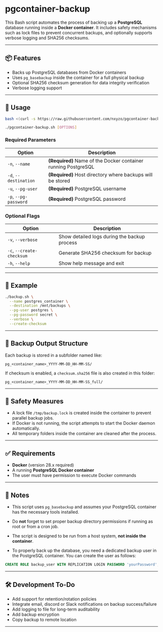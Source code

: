# pgcontainer-backup
This Bash script automates the process of backing up a **PostgreSQL** database running inside a **Docker container**. It includes safety mechanisms such as lock files to prevent concurrent backups, and optionally supports verbose logging and SHA256 checksums.

---

## 📦 Features

* Backs up PostgreSQL databases from Docker containers
* Uses `pg_basebackup` inside the container for a full physical backup
* Optional SHA256 checksum generation for data integrity verification
* Verbose logging support

---

## 🚀 Usage

```bash
bash <(curl -s https://raw.githubusercontent.com/nxyzo/pgcontainer-backup/refs/heads/main/pgcontainer-backup.sh)

./pgcontainer-backup.sh [OPTIONS]
```

### Required Parameters

| Option                | Description                                                    |
| --------------------- | -------------------------------------------------------------- |
| `-n`, `--name`        | **(Required)** Name of the Docker container running PostgreSQL |
| `-d`, `--destination` | **(Required)** Host directory where backups will be stored     |
| `-u`, `--pg-user`     | **(Required)** PostgreSQL username                             |
| `-p`, `--pg-password` | **(Required)** PostgreSQL password                             |

### Optional Flags

| Option                    | Description                                  |
| ------------------------- | -------------------------------------------- |
| `-v`, `--verbose`         | Show detailed logs during the backup process |
| `-c`, `--create-checksum` | Generate SHA256 checksum for backup          |
| `-h`, `--help`            | Show help message and exit                   |

---

## 🧪 Example

```bash
./backup.sh \
  --name postgres_container \
  --destination /mnt/backups \
  --pg-user postgres \
  --pg-password secret \
  --verbose \
  --create-checksum
```

---

## 📁 Backup Output Structure

Each backup is stored in a subfolder named like:

```
pg_<container_name>_YYYY-MM-DD_HH-MM-SS/
```

If checksum is enabled, a `checksum.sha256` file is also created in this folder:

```
pg_<container_name>_YYYY-MM-DD_HH-MM-SS_full/
```

---

## 🔐 Safety Measures

* A lock file `/tmp/backup.lock` is created inside the container to prevent parallel backup jobs.
* If Docker is not running, the script attempts to start the Docker daemon automatically.
* All temporary folders inside the container are cleaned after the process.

---

## ✅ Requirements

* **Docker** (version 28.x required)
* A running **PostgreSQL Docker container**
* The user must have permission to execute Docker commands

---

## 🔧 Notes

* This script uses `pg_basebackup` and assumes your PostgreSQL container has the necessary tools installed.
* Do **not** forget to set proper backup directory permissions if running as root or from a cron job.
* The script is designed to be run from a host system, **not inside the container**.

* To properly back up the database, you need a dedicated backup user in the PostgreSQL container. You can create the user as follows:

```sql
CREATE ROLE backup_user WITH REPLICATION LOGIN PASSWORD 'yourPassword';
```

---

## 🛠 Development To-Do

* Add support for retention/rotation policies
* Integrate email, discord or Slack notifications on backup success/failure
* Add logging to file for long-term auditability
* Add backup encryption
* Copy backup to remote location

---